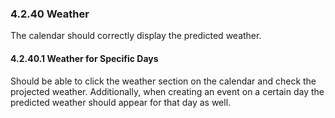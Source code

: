 ### 4.2.40 Weather

The calendar should correctly display the predicted weather.

#### 4.2.40.1 Weather for Specific Days

Should be able to click the weather section on the calendar and check the projected weather. Additionally, when creating an event on a certain day the predicted weather should appear for that day as well. 

